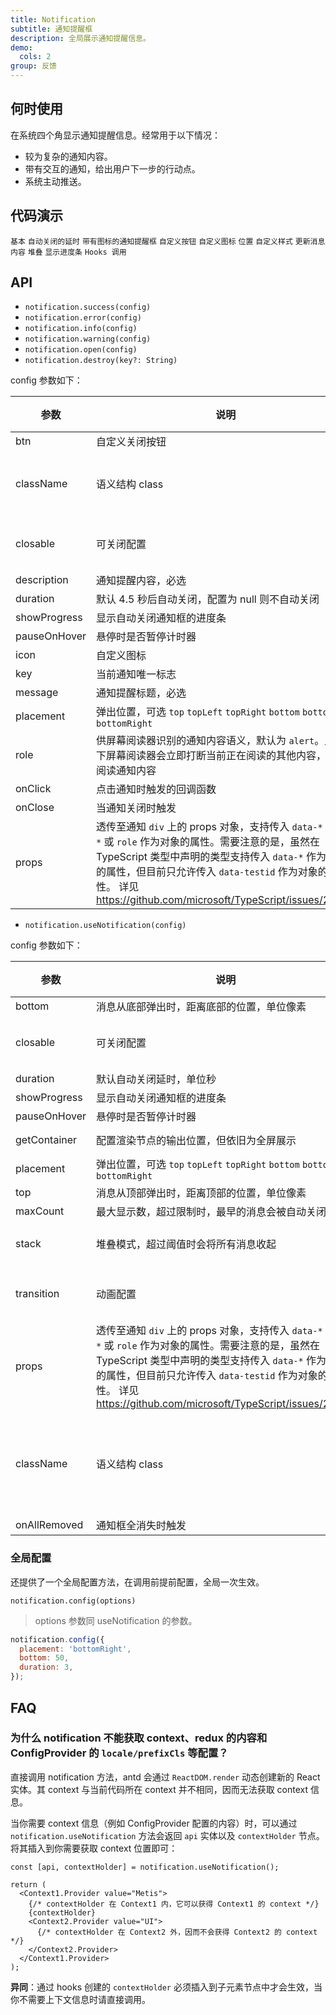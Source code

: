 ```yaml
---
title: Notification
subtitle: 通知提醒框
description: 全局展示通知提醒信息。
demo:
  cols: 2
group: 反馈
---
```


## 何时使用

在系统四个角显示通知提醒信息。经常用于以下情况：

- 较为复杂的通知内容。
- 带有交互的通知，给出用户下一步的行动点。
- 系统主动推送。

## 代码演示

<!-- prettier-ignore -->
<code src="./demo/basic.tsx">基本</code>
<code src="./demo/duration.tsx">自动关闭的延时</code>
<code src="./demo/with-icon.tsx">带有图标的通知提醒框</code>
<code src="./demo/with-btn.tsx">自定义按钮</code>
<code src="./demo/custom-icon.tsx">自定义图标</code>
<code src="./demo/placement.tsx">位置</code>
<code src="./demo/custom-style.tsx">自定义样式</code>
<code src="./demo/update.tsx">更新消息内容</code>
<code src="./demo/stack.tsx" >堆叠</code>
<code src="./demo/show-with-progress.tsx" >显示进度条</code>
<code src="./demo/hooks.tsx">Hooks 调用 </code>

## API

- `notification.success(config)`
- `notification.error(config)`
- `notification.info(config)`
- `notification.warning(config)`
- `notification.open(config)`
- `notification.destroy(key?: String)`

config 参数如下：

| 参数 | 说明 | 类型 | 默认值 | 版本 |
| --- | --- | --- | --- | --- |
| btn | 自定义关闭按钮 | ReactNode | - | - |
| className | 语义结构 class | string \| Record<'root' \| 'message' \| 'icon' \| 'description' \| 'btn', string> | - |  |
| closable | 可关闭配置 | boolean \| ({ closeIcon?: React.ReactNode } & React.AriaAttributes) | `false` |  |
| description | 通知提醒内容，必选 | ReactNode | - | - |
| duration | 默认 4.5 秒后自动关闭，配置为 null 则不自动关闭 | number | 4.5 | - |
| showProgress | 显示自动关闭通知框的进度条 | boolean |  |  |
| pauseOnHover | 悬停时是否暂停计时器 | boolean | true |  |
| icon | 自定义图标 | ReactNode | - | - |
| key | 当前通知唯一标志 | string | - | - |
| message | 通知提醒标题，必选 | ReactNode | - | - |
| placement | 弹出位置，可选 `top` `topLeft` `topRight` `bottom` `bottomLeft` `bottomRight` | string | `topRight` | - |
| role | 供屏幕阅读器识别的通知内容语义，默认为 `alert`。此情况下屏幕阅读器会立即打断当前正在阅读的其他内容，转而阅读通知内容 | `alert \| status` | `alert` |  |
| onClick | 点击通知时触发的回调函数 | function | - | - |
| onClose | 当通知关闭时触发 | function | - | - |
| props | 透传至通知 `div` 上的 props 对象，支持传入 `data-*` `aria-*` 或 `role` 作为对象的属性。需要注意的是，虽然在 TypeScript 类型中声明的类型支持传入 `data-*` 作为对象的属性，但目前只允许传入 `data-testid` 作为对象的属性。 详见 https://github.com/microsoft/TypeScript/issues/28960 | Object | - | - |

- `notification.useNotification(config)`

config 参数如下：

| 参数 | 说明 | 类型 | 默认值 | 版本 |
| --- | --- | --- | --- | --- |
| bottom | 消息从底部弹出时，距离底部的位置，单位像素 | number | 24 |  |
| closable | 可关闭配置 | boolean \| ({ closeIcon?: React.ReactNode } & React.AriaAttributes) | `false` |  |
| duration | 默认自动关闭延时，单位秒 | number | 4.5 |  |
| showProgress | 显示自动关闭通知框的进度条 | boolean |  |  |
| pauseOnHover | 悬停时是否暂停计时器 | boolean | true |  |
| getContainer | 配置渲染节点的输出位置，但依旧为全屏展示 | () => HTMLNode | () => document.body |  |
| placement | 弹出位置，可选 `top` `topLeft` `topRight` `bottom` `bottomLeft` `bottomRight` | string | `topRight` |  |
| top | 消息从顶部弹出时，距离顶部的位置，单位像素 | number | 24 |  |
| maxCount | 最大显示数，超过限制时，最早的消息会被自动关闭 | number | - |  |
| stack | 堆叠模式，超过阈值时会将所有消息收起 | boolean \| `{ threshold: number; offset: number; gap: number }` | `{ threshold: 3, offset: 8, gap: 16 }` |  |
| transition | 动画配置 | [TransitionProps](/compponents/transition-cn) \| (placement: Placement) => [TransitionProps](/compponents/transition-cn) |  |  |
| props | 透传至通知 `div` 上的 props 对象，支持传入 `data-*` `aria-*` 或 `role` 作为对象的属性。需要注意的是，虽然在 TypeScript 类型中声明的类型支持传入 `data-*` 作为对象的属性，但目前只允许传入 `data-testid` 作为对象的属性。 详见 https://github.com/microsoft/TypeScript/issues/28960 | Object | - | - |
| className | 语义结构 class | string \| (placement: Placement) => Record<'root' \| 'wrapper' \| 'collapsedWrapper' \| 'notice' \| 'content' \| 'close' \| 'progress', string> | - |  |
| onAllRemoved | 通知框全消失时触发 | VoidFunction |  |  |

### 全局配置

还提供了一个全局配置方法，在调用前提前配置，全局一次生效。

`notification.config(options)`

> options 参数同 useNotification 的参数。

```js
notification.config({
  placement: 'bottomRight',
  bottom: 50,
  duration: 3,
});
```

## FAQ

### 为什么 notification 不能获取 context、redux 的内容和 ConfigProvider 的 `locale/prefixCls` 等配置？

直接调用 notification 方法，antd 会通过 `ReactDOM.render` 动态创建新的 React 实体。其 context 与当前代码所在 context 并不相同，因而无法获取 context 信息。

当你需要 context 信息（例如 ConfigProvider 配置的内容）时，可以通过 `notification.useNotification` 方法会返回 `api` 实体以及 `contextHolder` 节点。将其插入到你需要获取 context 位置即可：

```tsx
const [api, contextHolder] = notification.useNotification();

return (
  <Context1.Provider value="Metis">
    {/* contextHolder 在 Context1 内，它可以获得 Context1 的 context */}
    {contextHolder}
    <Context2.Provider value="UI">
      {/* contextHolder 在 Context2 外，因而不会获得 Context2 的 context */}
    </Context2.Provider>
  </Context1.Provider>
);
```

**异同**：通过 hooks 创建的 `contextHolder` 必须插入到子元素节点中才会生效，当你不需要上下文信息时请直接调用。
